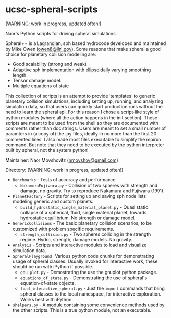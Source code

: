 ucsc-spheral-scripts
======================
(WARNING: work in progress, updated often!)

Naor's Python scripts for driving spheral simulations.  

Spheral++ is a Lagrangian, sph based hydrocode developed and maintained by Mike Owen (owen8@llnl.gov). Some reasons that make spheral a good choice for planetary collision modeling are:  
  * Good scalability (strong and weak).  
  * Adaptive sph implementation with ellipsoidally varying smoothing length.  
  * Tensor damage model.
  * Multiple equations of state

This collection of scripts is an attempt to provide 'templates' to generic planetary collision simulations, including setting up, running, and analyzing simulation data, so that users can quickly start production runs without the need to learn the spheral api. For this reason I chose a script-like style of python modules (where all the action happens in the init section). These scripts are meant to be used from the shell so they are documented with comments rather than doc strings. Users are meant to set a small number of paramters in (a copy of) the .py files, ideally in no more than the first 20 commented lines. I also made most files executable to simplify the mpirun command. But note that they need to be executed by the python interpreter built by spheral, not the system python!

Maintainer: Naor Movshovitz (nmovshov@gmail.com)

Directory: (WARNING: work in progress, updated often!)  
  * `Benchmarks` - Tests of accuracy and performance.  
    * `NakamuraFujiwara.py` - Collision of two spheres with strength and damage, no gravity. Try to reproduce Nakamura and Fujiwara (1991).  
  * `PlanetFactory` - Scripts for setting up and saving sph node lists modeling generic and custom planets.
    * `build_hydrostatic_single_material_planet.py` - Quasi static collapse of a spherical, fluid, single material planet, towards hydrostatic equilibrium. No strength or damage model.  
  * `GenericCollisions` - The basic planetary collision scenarios, to be customized with problem specific requirements.  
    * `strength_collision.py` - Two spheres colliding in the strength regime. Hydro, strength, damage models. No gravity.  
  * `Analysis` -  Scripts and interactive modules to load and visualize simulation data.  
  * `SpheralPlayground` -Various python code chunks for demonstrating usage of spheral classes. Usually invoked for interactive work, these should be run with iPython if possible.   
    * `gnu_plot.py` - Demostrating the use the gnuplot python package.  
    * `equations_of_state.py` - Demonstrating the use of spheral's equation-of-state objects.  
    * `load_interactive_spheral.py` - Just the `import` commands that bring spheral classes to the local namespace, for interactive exploration. Works best with iPython. 
  * `shelpers.py` - A module containing some convenience methods used by the other scripts. This is a true python module, not an executable.  
